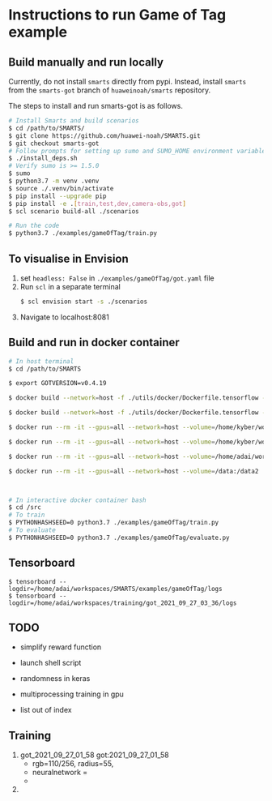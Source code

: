 # Instructions to run Game of Tag example

## Build manually and run locally
Currently, do not install `smarts` directly from pypi. Instead, install `smarts` from the `smarts-got` branch of `huaweinoah/smarts` repository. 

The steps to install and run smarts-got is as follows.

```bash
# Install Smarts and build scenarios
$ cd /path/to/SMARTS/
$ git clone https://github.com/huawei-noah/SMARTS.git 
$ git checkout smarts-got
# Follow prompts for setting up sumo and SUMO_HOME environment variable
$ ./install_deps.sh
# Verify sumo is >= 1.5.0
$ sumo
$ python3.7 -m venv .venv
$ source ./.venv/bin/activate
$ pip install --upgrade pip
$ pip install -e .[train,test,dev,camera-obs,got]
$ scl scenario build-all ./scenarios

# Run the code 
$ python3.7 ./examples/gameOfTag/train.py
```

## To visualise in Envision
1. set `headless: False` in `./examples/gameOfTag/got.yaml` file
2. Run `scl` in a separate terminal
    ```bash
    $ scl envision start -s ./scenarios
    ```
3. Navigate to localhost:8081

## Build and run in docker container
```bash
# In host terminal
$ cd /path/to/SMARTS

$ export GOTVERSION=v0.4.19

$ docker build --network=host -f ./utils/docker/Dockerfile.tensorflow -t adaickalavan/smarts:v0.4.19-tensorflow .

$ docker build --network=host -f ./utils/docker/Dockerfile.tensorflow -t test .

$ docker run --rm -it --gpus=all --network=host --volume=/home/kyber/workspaces/SMARTS/:/src/ adaickalavan/smarts:v0.4.19-tensorflow

$ docker run --rm -it --gpus=all --network=host --volume=/home/kyber/workspaces/SMARTS/examples/gameOfTag/logs:/src/examples/gameOfTag/logs --volume=/home/kyber/workspaces/SMARTS/examples/gameOfTag/models:/src/examples/gameOfTag/models adaickalavan/smarts:v0.4.19-tensorflow

$ docker run --rm -it --gpus=all --network=host --volume=/home/adai/workspaces/SMARTS/:/src/ adaickalavan/smarts:v0.4.19-tensorflow

$ docker run --rm -it --gpus=all --network=host --volume=/data:/data2  got:2021_10_12_10_53 



# In interactive docker container bash 
$ cd /src
# To train
$ PYTHONHASHSEED=0 python3.7 ./examples/gameOfTag/train.py
# To evaluate
$ PYTHONHASHSEED=0 python3.7 ./examples/gameOfTag/evaluate.py
```

## Tensorboard
```
$ tensorboard --logdir=/home/adai/workspaces/SMARTS/examples/gameOfTag/logs
$ tensorboard --logdir=/home/adai/workspaces/training/got_2021_09_27_03_36/logs
```

## TODO
- simplify reward function
- launch shell script

- randomness in keras
- multiprocessing training in gpu
- list out of index


## Training
1. got_2021_09_27_01_58 got:2021_09_27_01_58
    - rgb=110/256, radius=55,
    - neuralnetwork = 
    - 
1.